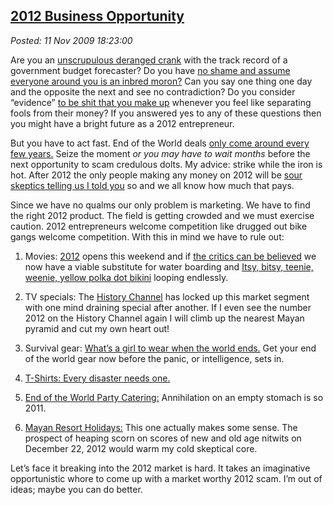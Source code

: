  
[2012 Business Opportunity](http://bakerjd99.wordpress.com/2009/11/11/2012-business-opportunity/)
-------------------------------------------------------------------------------------------------

*Posted: 11 Nov 2009 18:23:00*

Are you an [unscrupulous deranged
crank](http://en.wikipedia.org/wiki/Richard\_C.\_Hoagland) with the
track record of a government budget forecaster? Do you have [no shame
and assume everyone around you is an inbred
moron?](http://www.bennyhinn.org/default.cfm) Can you say one thing one
day and the opposite the next and see no contradiction? Do you consider
“evidence” [to be shit that you make
up](http://blogcritics.org/scitech/article/is-science-just-another-opinion/)
whenever you feel like separating fools from their money? If you
answered yes to any of these questions then you might have a bright
future as a 2012 entrepreneur.

But you have to act fast. End of the World deals [only come around every
few years.](http://www.bible.ca/pre-date-setters.htm) Seize the moment
*or you may have to wait months* before the next opportunity to scam
credulous dolts. My advice: strike while the iron is hot. After 2012 the
only people making any money on 2012 will be [sour skeptics telling us I
told you](http://www.skyandtelescope.com/news/64430612.html) so and we
all know how much that pays.

Since we have no qualms our only problem is marketing. We have to find
the right 2012 product. The field is getting crowded and we must
exercise caution. 2012 entrepreneurs welcome competition like drugged
out bike gangs welcome competition. With this in mind we have to rule
out:

1.  Movies: [2012](http://www.whowillsurvive2012.com/) opens this
    weekend and if [the critics can be
    believed](http://www.rottentomatoes.com/m/2012/) we now have a
    viable substitute for water boarding and [Itsy, bitsy, teenie,
    weenie, yellow polka dot
    bikini](http://www.flickr.com/photos/neloqua/294329338/) looping
    endlessly.

2.  TV specials: The [History
    Channel](http://boards.history.com/topic/History-Now/History-Channels-2012/520029478)
    has locked up this market segment with one mind draining special
    after another. If I even see the number 2012 on the History Channel
    again I will climb up the nearest Mayan pyramid and cut my own heart
    out!

3.  Survival gear: [What’s a girl to wear when the world
    ends.](http://2012base.com/Products\_and\_Merchandise/Survival\_Equipment/)
    Get your end of the world gear now before the panic, or
    intelligence, sets in.

4.  [T-Shirts: Every disaster needs
    one.](http://t-shirts.cafepress.com/2012?cmp=knc--g--us--pol--apparel--search-e--2012\_tee\_shirts\&utm\_medium=cpc\&utm\_source=google\&utm\_campaign=pol--apparel\&utm\_content=search-e\&utm\_term=2012\_tee\_shirts)

5.  [End of the World Party
    Catering:](http://www.associatedcontent.com/article/1818574/how\_to\_throw\_a\_december\_21\_2012\_end.html?cat=60)
    Annihilation on an empty stomach is so 2011.

6.  [Mayan Resort
    Holidays:](http://www.exploringlifesmysteries.com/2012-planetary-alignment)
    This one actually makes some sense. The prospect of heaping scorn on
    scores of new and old age nitwits on December 22, 2012 would warm my
    cold skeptical core.

Let’s face it breaking into the 2012 market is hard. It takes an
imaginative opportunistic whore to come up with a market worthy 2012
scam. I’m out of ideas; maybe you can do better.
